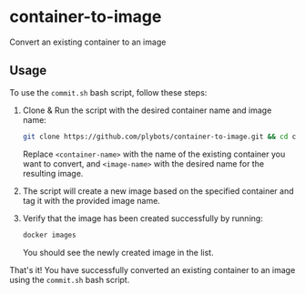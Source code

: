 # container-to-image

Convert an existing container to an image

## Usage

To use the `commit.sh` bash script, follow these steps:

1. Clone & Run the script with the desired container name and image name:

    ```bash
    git clone https://github.com/plybots/container-to-image.git && cd container-to-image && chmod +x commit.sh && ./commit.sh <container-name> <registry-url> && docker images
    ```

    Replace `<container-name>` with the name of the existing container you want to convert, and `<image-name>` with the desired name for the resulting image.

2. The script will create a new image based on the specified container and tag it with the provided image name.

3. Verify that the image has been created successfully by running:

    ```bash
    docker images
    ```

    You should see the newly created image in the list.
    

That's it! You have successfully converted an existing container to an image using the `commit.sh` bash script.







